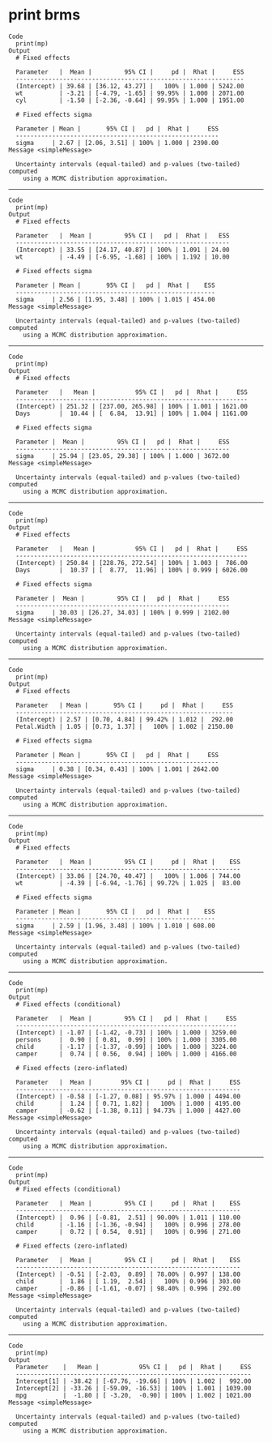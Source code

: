 # print brms

    Code
      print(mp)
    Output
      # Fixed effects
      
      Parameter   |  Mean |         95% CI |     pd |  Rhat |     ESS
      ---------------------------------------------------------------
      (Intercept) | 39.68 | [36.12, 43.27] |   100% | 1.000 | 5242.00
      wt          | -3.21 | [-4.79, -1.65] | 99.95% | 1.000 | 2071.00
      cyl         | -1.50 | [-2.36, -0.64] | 99.95% | 1.000 | 1951.00
      
      # Fixed effects sigma
      
      Parameter | Mean |       95% CI |   pd |  Rhat |     ESS
      --------------------------------------------------------
      sigma     | 2.67 | [2.06, 3.51] | 100% | 1.000 | 2390.00
    Message <simpleMessage>
      
      Uncertainty intervals (equal-tailed) and p-values (two-tailed) computed
        using a MCMC distribution approximation.

---

    Code
      print(mp)
    Output
      # Fixed effects
      
      Parameter   |  Mean |         95% CI |   pd |  Rhat |   ESS
      -----------------------------------------------------------
      (Intercept) | 33.55 | [24.17, 40.87] | 100% | 1.091 | 24.00
      wt          | -4.49 | [-6.95, -1.68] | 100% | 1.192 | 10.00
      
      # Fixed effects sigma
      
      Parameter | Mean |       95% CI |   pd |  Rhat |    ESS
      -------------------------------------------------------
      sigma     | 2.56 | [1.95, 3.48] | 100% | 1.015 | 454.00
    Message <simpleMessage>
      
      Uncertainty intervals (equal-tailed) and p-values (two-tailed) computed
        using a MCMC distribution approximation.

---

    Code
      print(mp)
    Output
      # Fixed effects
      
      Parameter   |   Mean |           95% CI |   pd |  Rhat |     ESS
      ----------------------------------------------------------------
      (Intercept) | 251.32 | [237.00, 265.98] | 100% | 1.001 | 1621.00
      Days        |  10.44 | [  6.84,  13.91] | 100% | 1.004 | 1161.00
      
      # Fixed effects sigma
      
      Parameter |  Mean |         95% CI |   pd |  Rhat |     ESS
      -----------------------------------------------------------
      sigma     | 25.94 | [23.05, 29.38] | 100% | 1.000 | 3672.00
    Message <simpleMessage>
      
      Uncertainty intervals (equal-tailed) and p-values (two-tailed) computed
        using a MCMC distribution approximation.

---

    Code
      print(mp)
    Output
      # Fixed effects
      
      Parameter   |   Mean |           95% CI |   pd |  Rhat |     ESS
      ----------------------------------------------------------------
      (Intercept) | 250.84 | [228.76, 272.54] | 100% | 1.003 |  786.00
      Days        |  10.37 | [  8.77,  11.96] | 100% | 0.999 | 6026.00
      
      # Fixed effects sigma
      
      Parameter |  Mean |         95% CI |   pd |  Rhat |     ESS
      -----------------------------------------------------------
      sigma     | 30.03 | [26.27, 34.03] | 100% | 0.999 | 2102.00
    Message <simpleMessage>
      
      Uncertainty intervals (equal-tailed) and p-values (two-tailed) computed
        using a MCMC distribution approximation.

---

    Code
      print(mp)
    Output
      # Fixed effects
      
      Parameter   | Mean |       95% CI |     pd |  Rhat |     ESS
      ------------------------------------------------------------
      (Intercept) | 2.57 | [0.70, 4.84] | 99.42% | 1.012 |  292.00
      Petal.Width | 1.05 | [0.73, 1.37] |   100% | 1.002 | 2150.00
      
      # Fixed effects sigma
      
      Parameter | Mean |       95% CI |   pd |  Rhat |     ESS
      --------------------------------------------------------
      sigma     | 0.38 | [0.34, 0.43] | 100% | 1.001 | 2642.00
    Message <simpleMessage>
      
      Uncertainty intervals (equal-tailed) and p-values (two-tailed) computed
        using a MCMC distribution approximation.

---

    Code
      print(mp)
    Output
      # Fixed effects
      
      Parameter   |  Mean |         95% CI |     pd |  Rhat |    ESS
      --------------------------------------------------------------
      (Intercept) | 33.06 | [24.70, 40.47] |   100% | 1.006 | 744.00
      wt          | -4.39 | [-6.94, -1.76] | 99.72% | 1.025 |  83.00
      
      # Fixed effects sigma
      
      Parameter | Mean |       95% CI |   pd |  Rhat |    ESS
      -------------------------------------------------------
      sigma     | 2.59 | [1.96, 3.48] | 100% | 1.010 | 608.00
    Message <simpleMessage>
      
      Uncertainty intervals (equal-tailed) and p-values (two-tailed) computed
        using a MCMC distribution approximation.

---

    Code
      print(mp)
    Output
      # Fixed effects (conditional)
      
      Parameter   |  Mean |         95% CI |   pd |  Rhat |     ESS
      -------------------------------------------------------------
      (Intercept) | -1.07 | [-1.42, -0.73] | 100% | 1.000 | 3259.00
      persons     |  0.90 | [ 0.81,  0.99] | 100% | 1.000 | 3305.00
      child       | -1.17 | [-1.37, -0.99] | 100% | 1.000 | 3224.00
      camper      |  0.74 | [ 0.56,  0.94] | 100% | 1.000 | 4166.00
      
      # Fixed effects (zero-inflated)
      
      Parameter   |  Mean |        95% CI |     pd |  Rhat |     ESS
      --------------------------------------------------------------
      (Intercept) | -0.58 | [-1.27, 0.08] | 95.97% | 1.000 | 4494.00
      child       |  1.24 | [ 0.71, 1.82] |   100% | 1.000 | 4195.00
      camper      | -0.62 | [-1.38, 0.11] | 94.73% | 1.000 | 4427.00
    Message <simpleMessage>
      
      Uncertainty intervals (equal-tailed) and p-values (two-tailed) computed
        using a MCMC distribution approximation.

---

    Code
      print(mp)
    Output
      # Fixed effects (conditional)
      
      Parameter   |  Mean |         95% CI |     pd |  Rhat |    ESS
      --------------------------------------------------------------
      (Intercept) |  0.96 | [-0.81,  2.51] | 90.00% | 1.011 | 110.00
      child       | -1.16 | [-1.36, -0.94] |   100% | 0.996 | 278.00
      camper      |  0.72 | [ 0.54,  0.91] |   100% | 0.996 | 271.00
      
      # Fixed effects (zero-inflated)
      
      Parameter   |  Mean |         95% CI |     pd |  Rhat |    ESS
      --------------------------------------------------------------
      (Intercept) | -0.51 | [-2.03,  0.89] | 78.00% | 0.997 | 138.00
      child       |  1.86 | [ 1.19,  2.54] |   100% | 0.996 | 303.00
      camper      | -0.86 | [-1.61, -0.07] | 98.40% | 0.996 | 292.00
    Message <simpleMessage>
      
      Uncertainty intervals (equal-tailed) and p-values (two-tailed) computed
        using a MCMC distribution approximation.

---

    Code
      print(mp)
    Output
      Parameter    |   Mean |           95% CI |   pd |  Rhat |     ESS
      -----------------------------------------------------------------
      Intercept[1] | -38.42 | [-67.76, -19.66] | 100% | 1.002 |  992.00
      Intercept[2] | -33.26 | [-59.09, -16.53] | 100% | 1.001 | 1039.00
      mpg          |  -1.80 | [ -3.20,  -0.90] | 100% | 1.002 | 1021.00
    Message <simpleMessage>
      
      Uncertainty intervals (equal-tailed) and p-values (two-tailed) computed
        using a MCMC distribution approximation.


